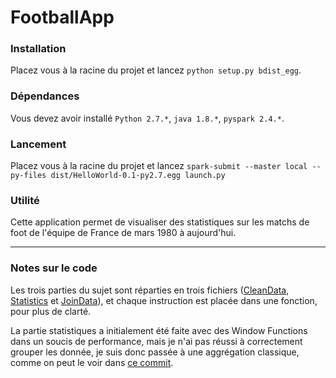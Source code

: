 # FootballApp

### Installation
Placez vous à la racine du projet et lancez `python setup.py bdist_egg`.

### Dépendances
Vous devez avoir installé `Python 2.7.*`, `java 1.8.*`, `pyspark 2.4.*`.

### Lancement
Placez vous à la racine du projet et lancez `spark-submit --master local --py-files dist/HelloWorld-0.1-py2.7.egg launch.py`

### Utilité
Cette application permet de visualiser des statistiques sur les matchs de foot de l'équipe de France de mars 1980 à aujourd'hui.

------------
### Notes sur le code
Les trois parties du sujet sont réparties en trois fichiers ([CleanData](https://github.com/MarionLeHerisson/Spark/blob/master/src/CleanData.py), [Statistics](https://github.com/MarionLeHerisson/Spark/blob/master/src/Statistics.py) et [JoinData](https://github.com/MarionLeHerisson/Spark/blob/master/src/JoinData.py)), et chaque instruction est placée dans une fonction, pour plus de clarté.

La partie statistiques a initialement été faite avec des Window Functions dans un soucis de performance, mais je n'ai pas réussi à correctement grouper les donnée, je suis donc passée à une aggrégation classique, comme on peut le voir dans [ce commit](https://github.com/MarionLeHerisson/Spark/commit/52c0e5b463fefd307804fd755562cb79f3a1e126#diff-c5a3670d080c8859fd5ff02288458438L24-L40).